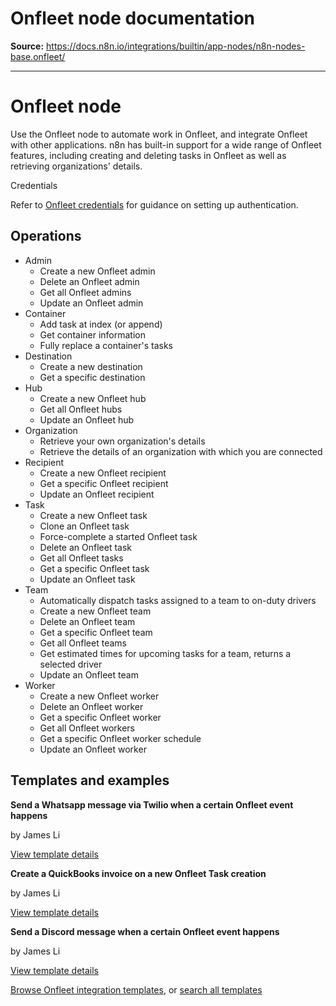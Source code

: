 # Onfleet node documentation

**Source:** https://docs.n8n.io/integrations/builtin/app-nodes/n8n-nodes-base.onfleet/

---

# Onfleet node

Use the Onfleet node to automate work in Onfleet, and integrate Onfleet with other applications. n8n has built-in support for a wide range of Onfleet features, including creating and deleting tasks in Onfleet as well as retrieving organizations' details.

Credentials

Refer to [Onfleet credentials](../../credentials/onfleet/) for guidance on setting up authentication.

## Operations

- Admin
  - Create a new Onfleet admin
  - Delete an Onfleet admin
  - Get all Onfleet admins
  - Update an Onfleet admin
- Container
  - Add task at index (or append)
  - Get container information
  - Fully replace a container's tasks
- Destination
  - Create a new destination
  - Get a specific destination
- Hub
  - Create a new Onfleet hub
  - Get all Onfleet hubs
  - Update an Onfleet hub
- Organization
  - Retrieve your own organization's details
  - Retrieve the details of an organization with which you are connected
- Recipient
  - Create a new Onfleet recipient
  - Get a specific Onfleet recipient
  - Update an Onfleet recipient
- Task
  - Create a new Onfleet task
  - Clone an Onfleet task
  - Force-complete a started Onfleet task
  - Delete an Onfleet task
  - Get all Onfleet tasks
  - Get a specific Onfleet task
  - Update an Onfleet task
- Team
  - Automatically dispatch tasks assigned to a team to on-duty drivers
  - Create a new Onfleet team
  - Delete an Onfleet team
  - Get a specific Onfleet team
  - Get all Onfleet teams
  - Get estimated times for upcoming tasks for a team, returns a selected driver
  - Update an Onfleet team
- Worker
  - Create a new Onfleet worker
  - Delete an Onfleet worker
  - Get a specific Onfleet worker
  - Get all Onfleet workers
  - Get a specific Onfleet worker schedule
  - Update an Onfleet worker

## Templates and examples

**Send a Whatsapp message via Twilio when a certain Onfleet event happens**

by James Li

[View template details](https://n8n.io/workflows/1525-send-a-whatsapp-message-via-twilio-when-a-certain-onfleet-event-happens/)

**Create a QuickBooks invoice on a new Onfleet Task creation**

by James Li

[View template details](https://n8n.io/workflows/1546-create-a-quickbooks-invoice-on-a-new-onfleet-task-creation/)

**Send a Discord message when a certain Onfleet event happens**

by James Li

[View template details](https://n8n.io/workflows/1528-send-a-discord-message-when-a-certain-onfleet-event-happens/)

[Browse Onfleet integration templates](https://n8n.io/integrations/onfleet/), or [search all templates](https://n8n.io/workflows/)
